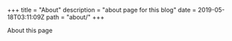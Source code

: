 +++
title = "About"
description = "about page for this blog"
date = 2019-05-18T03:11:09Z
path = "about/"
+++

About this page
